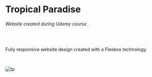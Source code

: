 # Tropical Paradise 
<h6> Website created during Udemy course. </h6>
<br>

Fully responsive website design created with a Flexbox technology.

<br>

![tp](https://user-images.githubusercontent.com/93217370/162730818-acfe43a6-21ce-417d-b0c6-acf75687fd19.gif)
